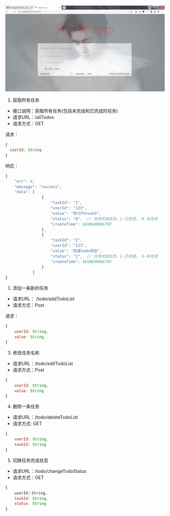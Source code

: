 ![](../Notes/images/主页.png)

1. 获取所有任务

- 接口说明：获取所有任务(包括未完成和已完成的任务)
- 请求URL：/allTodos
- 请求方式：GET

请求：
```javascript
{
  userId: String
}
```

响应：
```javascript
{
    "err": 0,
    "message": "success",
    "data": [
                {
                    "taskId": "1",
                    "userId": "123",
                    "value": "学习TS+vue3",
                    "status": "0",  // 任务完成状态，1-已完成， 0-未完成
                    "createTime": 1616640881707
                },
                {
                    "taskId": "2",
                    "userId": "123",
                    "value": "完成todo项目",
                    "status": "1",  // 任务完成状态，1-已完成， 0-未完成
                    "createTime": 1616640881707
                }
            ]
}
```

1. 添加一条新的任务

- 请求URL： /todo/addTodoList
- 请求方式：Post

请求：
```javascript
{
    userId: String,
    value: String
}
```

3. 修改任务名称

- 请求URL：/todo/editTodoList
- 请求方式：Post

```javascript
{
    userId: String,
    value: String
}
```

4. 删除一条任务

- 请求URL：/todo/deleteTodoList
- 请求方式: GET

```javascript
{
    userId: String,
    taskId: String
}
```

5. 切换任务完成状态

- 请求URL：/todo/changeTodoStatus
- 请求方式：GET
```javascript
{
    userId：String,
    taskId: String,
    status: String
}
```
